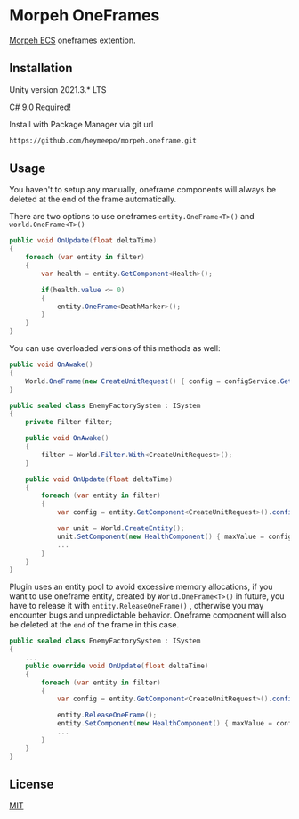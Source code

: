 # Morpeh OneFrames

[Morpeh ECS](https://github.com/scellecs/morpeh) oneframes extention.

## Installation

Unity version 2021.3.* LTS

C# 9.0 Required!

Install with Package Manager via git url

```bash
https://github.com/heymeepo/morpeh.oneframe.git
```

## Usage
You haven't to setup any manually, oneframe components will always be deleted at the end of the frame automatically.

There are two options to use oneframes ```entity.OneFrame<T>()``` and ```world.OneFrame<T>()```

```csharp
public void OnUpdate(float deltaTime)
{
    foreach (var entity in filter)
    {
        var health = entity.GetComponent<Health>();

        if(health.value <= 0)
        {
            entity.OneFrame<DeathMarker>();
        }
    }
}
```

You can use overloaded versions of this methods as well:

```csharp
public void OnAwake()
{
    World.OneFrame(new CreateUnitRequest() { config = configService.GetUnitConfig("Zombie") });
}
```

```csharp
public sealed class EnemyFactorySystem : ISystem
{
    private Filter filter;

    public void OnAwake()
    {
        filter = World.Filter.With<CreateUnitRequest>();
    }

    public void OnUpdate(float deltaTime)
    {
        foreach (var entity in filter)
        {
            var config = entity.GetComponent<CreateUnitRequest>().config;

            var unit = World.CreateEntity();
            unit.SetComponent(new HealthComponent() { maxValue = config.Health });
            ...
        }
    }
}
```
Plugin uses an entity pool to avoid excessive memory allocations, if you want to use oneframe entity, created by ```World.OneFrame<T>()``` in future, you have to release it with ```entity.ReleaseOneFrame()``` , otherwise you may encounter bugs and unpredictable behavior. Oneframe component will also be deleted at the ```end``` of the frame in this case.

```csharp
public sealed class EnemyFactorySystem : ISystem
{
    ...
    public override void OnUpdate(float deltaTime)
    {
        foreach (var entity in filter)
        {
            var config = entity.GetComponent<CreateUnitRequest>().config;

            entity.ReleaseOneFrame();
            entity.SetComponent(new HealthComponent() { maxValue = config.Health });
            ...
        }
    }
}
```

## License

[MIT](https://choosealicense.com/licenses/mit/)
